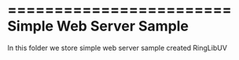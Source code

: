 ========================
Simple Web Server Sample
========================

In this folder we store simple web server sample created RingLibUV
